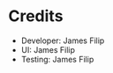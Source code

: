 <h1> Credits </h1>
<ul>
  <li>Developer: James Filip</li>
  <li>UI: James Filip</li>
  <li>Testing: James Filip</li>
</ul>
